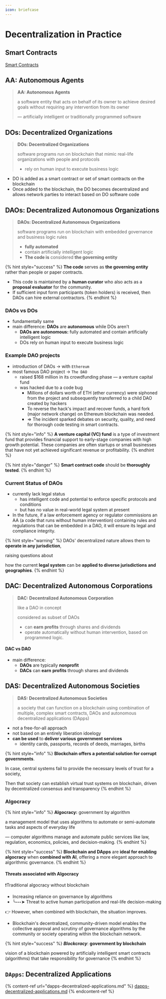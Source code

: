 ```yaml
---
icon: briefcase
---
```


# Decentralization in Practice

## Smart Contracts&#x20;

[Smart Contracts](../../blockchain/blockchain-architecture/generic-elements-of-the-blockchain.md#smart-contracts)



## AA: Autonomous Agents&#x20;

> **AA: Autonomous Agents**
>
> a software entity that acts on behalf of its owner to achieve desired goals without requiring any intervention from its owner
>
> — artificially intelligent or traditionally programmed software



## DOs: Decentralized Organizations&#x20;

> **DOs: Decentralized Organizations**
>
> software programs run on blockchain that mimic real-life organizations with people and protocols
>
> * rely on human input to execute business logic

* DO is added as a smart contract or set of smart contracts on the blockchain
* Once added to the blockchain, the DO becomes decentralized and allows network parties to interact based on DO software code



## DAOs: Decentralized Autonomous Organizations

> **DAOs: Decentralized Autonomous Organizations**
>
> software programs run on blockchain with embedded governance and business logic rules
>
> * **fully automated** &#x20;
> * contain artificially intelligent logic
> * **The code is** considered **the governing entity**&#x20;

{% hint style="success" %}
**The code** serves as **the governing entity**  rather than people or paper contracts.

* This code is maintained by a **human curator** who also acts as a **proposal evaluator** for the community.
* If sufficient input form participants (token holders) is received, then DAOs can hire external contractors.
{% endhint %}

### DAOs vs DOs

* fundamentally same
* main difference: **DAOs** are **autonomous** while DOs aren't
  * **DAOs are autonomous:** fully automated  and contain artificially intelligent logic
  * DOs rely on human input to execute business logic



### Example DAO projects

* introduction of DAOs -> with `Ethereum`
* most famous DAO project ->  `The DAO`&#x20;
  * raised $168 million in its crowdfunding phase — a venture capital fund&#x20;
  * was hacked due to a code bug
    * Millions of dollars worth of ETH (ether currency) were siphoned from the project and subsequently transferred to a child DAO created by hackers
    * To reverse the hack's impact and recover funds, a hard fork (major network change) on Ethereum blockchain was needed.
    * ⇒ The incident sparked debates on security, quality, and need for thorough code testing in smart contracts.

{% hint style="info" %}
**A venture capital (VC) fund** is a type of investment fund that provides financial support to early-stage companies with high growth potential. These companies are often startups or small businesses that have not yet achieved significant revenue or profitability.
{% endhint %}

{% hint style="danger" %}
**Smart contract code** should be **thoroughly tested**.
{% endhint %}



### Current Status of DAOs

* currently lack legal status&#x20;
  * has intelligent code and potential to enforce specific protocols and conditions
  * but has no value in real-world legal system at present
* In the future, if a law enforcement agency or regulator commissions an AA (a code that runs without human intervention) containing rules and regulations that can be embedded in a DAO, it will ensure its legal and compliance integrity.

{% hint style="warning" %}
DAOs' decentralized nature allows them to **operate in any jurisdiction**,&#x20;

raising questions about&#x20;

how the current **legal system** can be **applied to diverse jurisdictions and geographies**.
{% endhint %}



## DAC: Decentralized Autonomous Corporations&#x20;

> **DAC: Decentralized Autonomous Corporation**
>
> like a DAO in concept
>
> considered as subset of DAOs
>
> * can **earn** **profits** through shares and dividends
> * operate automatically without human intervention, based on programmed logic.

#### DAC vs DAO

* main difference:&#x20;
  * **DAOs** are typically **nonprofit**&#x20;
  * **DACs** can **earn** **profits** through shares and dividends



## DAS: Decentralized Autonomous Societies&#x20;

> **DAS: Decentralized Autonomous Societies**
>
> a society that can function on a blockchain using combination of multiple, complex smart contracts, DAOs and autonomous decentralized applications (DApps)

* not a free-for-all approach
* not based on an entirely liberation idoelogy
* **can be used** to **deliver various government services**
  * identity cards, passports, records of deeds, marriages, births



{% hint style="info" %}
**Blockchain offers a potential solution for corrupt governments**.

In case, central systems fail to provide the necessary levels of trust for a society,

Then that society can establish virtual trust systems on blockchain, driven by decentralized consensus and transparency
{% endhint %}



### Algocracy

{% hint style="info" %}
**Algocracy:** government by algorithm

a management model that uses algorithms to automate or semi-automate tasks and aspects of everyday life

— computer algorithms manage and automate public services like law, regulation, economics, policies, and decision-making.
{% endhint %}

{% hint style="success" %}
**Blockchain and DApps** are **ideal for enabling algocracy** when **combined with AI**, offering a more elegant approach to algorithmic governance.
{% endhint %}



#### Threats associated with Algocracy

❗Traditional algocracy without blockchain

* Increasing reliance on governance by algorithms&#x20;
* ╰**---**➤ Threat to active human participation and real-life decision-making

👉 However, when combined with blockchain, the situation improves.

* Blockchain's decentralized, community-driven model enables the collective approval and scrutiny of governance algorithms by the community or society operating within the blockchain network.

{% hint style="success" %}
_**Blockcracy**_: **government by blockchain**

vision of a blockchain powered by artificially intelligent smart contracts (algorithms) that take responsibility for governance
{% endhint %}





## `DApps`: Decentralized Applications&#x20;

{% content-ref url="dapps-decentralized-applications.md" %}
[dapps-decentralized-applications.md](dapps-decentralized-applications.md)
{% endcontent-ref %}







